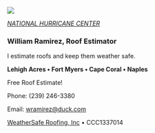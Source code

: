 ![](20253031340-20253031910-ABI-AL132025-GEOCOLOR-1000x1000.gif)


[*NATIONAL HURRICANE CENTER*](https://www.nhc.noaa.gov/)


### William Ramirez, Roof Estimator

I estimate roofs and keep them weather safe.

**Lehigh Acres • Fort Myers • Cape Coral • Naples**

Free Roof Estimate!

Phone: (239) 246-3380 

Email: [wramirez@duck.com](mailto:wramirez@duck.com)

[WeatherSafe Roofing, Inc](weathersafe.us) • CCC1337014